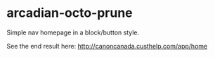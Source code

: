 # arcadian-octo-prune
Simple nav homepage in a block/button style.

See the end result here:
http://canoncanada.custhelp.com/app/home
